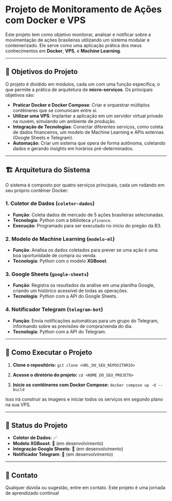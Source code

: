 # Projeto de Monitoramento de Ações com Docker e VPS

Este projeto tem como objetivo monitorar, analisar e notificar sobre a movimentação de ações brasileiras utilizando um sistema modular e conteinerizado. Ele serve como uma aplicação prática dos meus conhecimentos em **Docker**, **VPS**, e **Machine Learning**.

---

## 🎯 Objetivos do Projeto

O projeto é dividido em módulos, cada um com uma função específica, o que permite a prática de arquitetura de **micro-serviços**. Os principais objetivos são:

* **Praticar Docker e Docker Compose**: Criar e orquestrar múltiplos contêineres que se comunicam entre si.
* **Utilizar uma VPS**: Implantar a aplicação em um servidor virtual privado na nuvem, simulando um ambiente de produção.
* **Integração de Tecnologias**: Conectar diferentes serviços, como coleta de dados financeiros, um modelo de Machine Learning e APIs externas (Google Sheets e Telegram).
* **Automação**: Criar um sistema que opera de forma autônoma, coletando dados e gerando insights em horários pré-determinados.

---

## 🏗️ Arquitetura do Sistema

O sistema é composto por quatro serviços principais, cada um rodando em seu próprio contêiner Docker:

### 1. Coletor de Dados (`coletor-dados`)
* **Função**: Coleta dados de mercado de 5 ações brasileiras selecionadas.
* **Tecnologia**: Python com a biblioteca `yfinance`.
* **Execução**: Programado para ser executado no início do pregão da B3.

### 2. Modelo de Machine Learning (`modelo-ml`)
* **Função**: Analisa os dados coletados para prever se uma ação é uma boa oportunidade de compra ou venda.
* **Tecnologia**: Python com o modelo **XGBoost**.

### 3. Google Sheets (`google-sheets`)
* **Função**: Registra os resultados da análise em uma planilha Google, criando um histórico acessível de todas as operações.
* **Tecnologia**: Python com a API do Google Sheets.

### 4. Notificador Telegram (`telegram-bot`)
* **Função**: Envia notificações automáticas para um grupo do Telegram, informando sobre as previsões de compra/venda do dia.
* **Tecnologia**: Python com a API do Telegram.

---

## 🐳 Como Executar o Projeto

1.  **Clone o repositório:**
    `git clone <URL_DO_SEU_REPOSITORIO>`

2.  **Acesse o diretório do projeto:**
    `cd <NOME_DO_SEU_PROJETO>`

3.  **Inicie os contêineres com Docker Compose:**
    `docker compose up -d --build`

Isso irá construir as imagens e iniciar todos os serviços em segundo plano na sua VPS.

---

## 🚀 Status do Projeto

* **Coletor de Dados**: ✅
* **Modelo XGBoost**: 🚧 (em desenvolvimento)
* **Integração Google Sheets**: 🚧 (em desenvolvimento)
* **Notificador Telegram**: 🚧 (em desenvolvimento)

---

## 🤝 Contato

Qualquer dúvida ou sugestão, entre em contato. Este projeto é uma jornada de aprendizado contínua!
